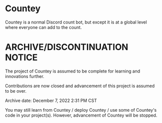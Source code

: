 # Countey

Countey is a normal Discord count bot, but except it is at a global level where everyone can add to the count.


# ARCHIVE/DISCONTINUATION NOTICE

The project of Countey is assumed to be complete for learning and innovations further.

Contributions are now closed and advancement of this project is assumed to be over.

Archive date: December 7, 2022 2:31 PM CST

You may still learn from Countey / deploy Countey / use some of Countey's code in your project(s). However, advancement of Countey will be stopped.
